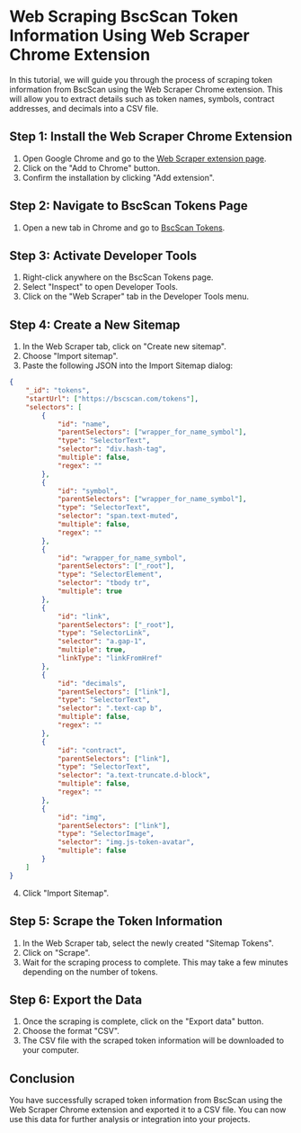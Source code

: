 # Web Scraping BscScan Token Information Using Web Scraper Chrome Extension

In this tutorial, we will guide you through the process of scraping token information from BscScan using the Web Scraper Chrome extension. This will allow you to extract details such as token names, symbols, contract addresses, and decimals into a CSV file.

## Step 1: Install the Web Scraper Chrome Extension

1. Open Google Chrome and go to the [Web Scraper extension page](https://chromewebstore.google.com/detail/web-scraper/jnhgnonknehpejjnehehllkliplmbmhn?hl=en).
2. Click on the "Add to Chrome" button.
3. Confirm the installation by clicking "Add extension".

## Step 2: Navigate to BscScan Tokens Page

1. Open a new tab in Chrome and go to [BscScan Tokens](https://bscscan.com/tokens).

## Step 3: Activate Developer Tools

1. Right-click anywhere on the BscScan Tokens page.
2. Select "Inspect" to open Developer Tools.
3. Click on the "Web Scraper" tab in the Developer Tools menu.

## Step 4: Create a New Sitemap

1. In the Web Scraper tab, click on "Create new sitemap".
2. Choose "Import sitemap".
3. Paste the following JSON into the Import Sitemap dialog:

```json
{
    "_id": "tokens",
    "startUrl": ["https://bscscan.com/tokens"],
    "selectors": [
        {
            "id": "name",
            "parentSelectors": ["wrapper_for_name_symbol"],
            "type": "SelectorText",
            "selector": "div.hash-tag",
            "multiple": false,
            "regex": ""
        },
        {
            "id": "symbol",
            "parentSelectors": ["wrapper_for_name_symbol"],
            "type": "SelectorText",
            "selector": "span.text-muted",
            "multiple": false,
            "regex": ""
        },
        {
            "id": "wrapper_for_name_symbol",
            "parentSelectors": ["_root"],
            "type": "SelectorElement",
            "selector": "tbody tr",
            "multiple": true
        },
        {
            "id": "link",
            "parentSelectors": ["_root"],
            "type": "SelectorLink",
            "selector": "a.gap-1",
            "multiple": true,
            "linkType": "linkFromHref"
        },
        {
            "id": "decimals",
            "parentSelectors": ["link"],
            "type": "SelectorText",
            "selector": ".text-cap b",
            "multiple": false,
            "regex": ""
        },
        {
            "id": "contract",
            "parentSelectors": ["link"],
            "type": "SelectorText",
            "selector": "a.text-truncate.d-block",
            "multiple": false,
            "regex": ""
        },
        {
            "id": "img",
            "parentSelectors": ["link"],
            "type": "SelectorImage",
            "selector": "img.js-token-avatar",
            "multiple": false
        }
    ]
}
```

4. Click "Import Sitemap".

## Step 5: Scrape the Token Information

1. In the Web Scraper tab, select the newly created "Sitemap Tokens".
2. Click on "Scrape".
3. Wait for the scraping process to complete. This may take a few minutes depending on the number of tokens.

## Step 6: Export the Data

1. Once the scraping is complete, click on the "Export data" button.
2. Choose the format "CSV".
3. The CSV file with the scraped token information will be downloaded to your computer.

## Conclusion

You have successfully scraped token information from BscScan using the Web Scraper Chrome extension and exported it to a CSV file. You can now use this data for further analysis or integration into your projects.
